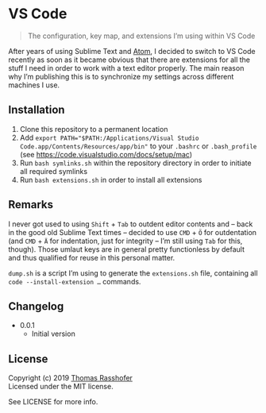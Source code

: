 # VS Code

> The configuration, key map, and extensions I’m using within VS Code

After years of using Sublime Text and [Atom](https://github.com/rasshofer/atom), I decided to switch to VS Code recently as soon as it became obvious that there are extensions for all the stuff I need in order to work with a text editor properly. The main reason why I’m publishing this is to synchronize my settings across different machines I use.

## Installation

1. Clone this repository to a permanent location
2. Add `export PATH="$PATH:/Applications/Visual Studio Code.app/Contents/Resources/app/bin"` to your `.bashrc` or `.bash_profile` (see <https://code.visualstudio.com/docs/setup/mac>)
3. Run `bash symlinks.sh` within the repository directory in order to initiate all required symlinks
4. Run `bash extensions.sh` in order to install all extensions

## Remarks

I never got used to using `Shift` + `Tab` to outdent editor contents and – back in the good old Sublime Text times – decided to use `CMD` + `Ö` for outdentation (and `CMD` + `Ä` for indentation, just for integrity – I’m still using `Tab` for this, though). Those umlaut keys are in general pretty functionless by default and thus qualified for reuse in this personal matter.

`dump.sh` is a script I’m using to generate the `extensions.sh` file, containing all `code --install-extension …` commands.

## Changelog

- 0.0.1
  - Initial version

## License

Copyright (c) 2019 [Thomas Rasshofer](https://thomasrasshofer.com/)  
Licensed under the MIT license.

See LICENSE for more info.
